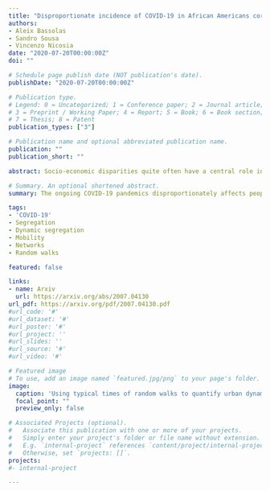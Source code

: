 ```yaml
---
title: "Disproportionate incidence of COVID-19 in African Americans correlates with dynamic segregation"
authors:
- Aleix Bassolas
- Sandro Sousa
- Vincenzo Nicosia
date: "2020-07-20T00:00:00Z"
doi: ""

# Schedule page publish date (NOT publication's date).
publishDate: "2020-07-20T00:00:00Z"

# Publication type.
# Legend: 0 = Uncategorized; 1 = Conference paper; 2 = Journal article;
# 3 = Preprint / Working Paper; 4 = Report; 5 = Book; 6 = Book section;
# 7 = Thesis; 8 = Patent
publication_types: ["3"]

# Publication name and optional abbreviated publication name.
publication: ""
publication_short: ""

abstract: Socio-economic disparities quite often have a central role in the unfolding of large-scale catastrophic events. One of the most concerning aspects of the ongoing COVID-19 pandemics is that it disproportionately affects people from Black and African American backgrounds creating an unexpected infection gap. Interestingly, the abnormal impact on these ethnic groups seem to be almost uncorrelated with other risk factors, including co-morbidity, poverty, level of education, access to healthcare, residential segregation, and response to cures. A proposed explanation for the observed incidence gap is that people from African American backgrounds are more often employed in low-income service jobs, and are thus more exposed to infection through face-to-face contacts, but the lack of direct data has not allowed to draw strong conclusions in this sense so far. Here we introduce the concept of dynamic segregation, that is the extent to which a given group of people is internally clustered or exposed to other groups, as a result of mobility and commuting habits. By analysing census and mobility data on more than 120 major US cities, we found that the dynamic segregation of African American communities is significantly associated with the weekly excess COVID-19 incidence and mortality in those communities. The results confirm that knowing where people commute to, rather than where they live, is much more relevant for disease modelling.

# Summary. An optional shortened abstract.
summary: The ongoing COVID-19 pandemics disproportionately affects people from Black and African American backgrounds. We propose a model to quantify the dynamic segregation of ethnicities in a city, based on passage times and coverage times of random walks on graphs. We found that the dynamic segregation of African American communities is significantly associated with the weekly excess COVID-19 incidence and mortality in those communities.

tags:
- 'COVID-19'
- Segregation
- Dynamic segregation
- Mobility
- Networks
- Random walks

featured: false

links:
- name: Arxiv
  url: https://arxiv.org/abs/2007.04130
url_pdf: https://arxiv.org/pdf/2007.04130.pdf
#url_code: '#'
#url_dataset: '#'
#url_poster: '#'
#url_project: ''
#url_slides: ''
#url_source: '#'
#url_video: '#'

# Featured image
# To use, add an image named `featured.jpg/png` to your page's folder.
image:
  caption: 'Using typical times of random walks to quantify urban dynamic segregation.'
  focal_point: ""
  preview_only: false

# Associated Projects (optional).
#   Associate this publication with one or more of your projects.
#   Simply enter your project's folder or file name without extension.
#   E.g. `internal-project` references `content/project/internal-project/index.md`.
#   Otherwise, set `projects: []`.
projects:
#- internal-project

---
```


<!-- {{% alert note %}}
Click the *Slides* button above to demo Academic's Markdown slides feature.
{{% /alert %}}

Supplementary notes can be added here, including [code and math](https://sourcethemes.com/academic/docs/writing-markdown-latex/). -->
